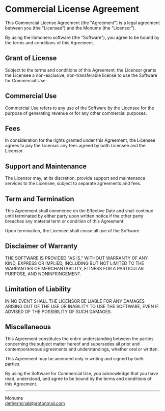 # Commercial License Agreement

This Commercial License Agreement (the "Agreement") is a legal agreement between you (the "Licensee") and the Monume (the "Licensor").

By using the libmonero software (the "Software"), you agree to be bound by the terms and conditions of this Agreement.

## Grant of License

Subject to the terms and conditions of this Agreement, the Licensor grants the Licensee a non-exclusive, non-transferable license to use the Software for Commercial Use.

## Commercial Use

Commercial Use refers to any use of the Software by the Licensee for the purpose of generating revenue or for any other commercial purposes.

## Fees

In consideration for the rights granted under this Agreement, the Licensee agrees to pay the Licensor any fees agreed by both Licensee and the Licensor.

## Support and Maintenance

The Licensor may, at its discretion, provide support and maintenance services to the Licensee, subject to separate agreements and fees.

## Term and Termination

This Agreement shall commence on the Effective Date and shall continue until terminated by either party upon written notice if the other party breaches any material term or condition of this Agreement.

Upon termination, the Licensee shall cease all use of the Software.

## Disclaimer of Warranty

THE SOFTWARE IS PROVIDED "AS IS," WITHOUT WARRANTY OF ANY KIND, EXPRESS OR IMPLIED, INCLUDING BUT NOT LIMITED TO THE WARRANTIES OF MERCHANTABILITY, FITNESS FOR A PARTICULAR PURPOSE, AND NONINFRINGEMENT.

## Limitation of Liability

IN NO EVENT SHALL THE LICENSOR BE LIABLE FOR ANY DAMAGES ARISING OUT OF THE USE OR INABILITY TO USE THE SOFTWARE, EVEN IF ADVISED OF THE POSSIBILITY OF SUCH DAMAGES.

## Miscellaneous

This Agreement constitutes the entire understanding between the parties concerning the subject matter hereof and supersedes all prior and contemporaneous agreements and understandings, whether oral or written.

This Agreement may be amended only in writing and signed by both parties.

By using the Software for Commercial Use, you acknowledge that you have read, understood, and agree to be bound by the terms and conditions of this Agreement.

---

Monume \
detherminal@protonmail.com

